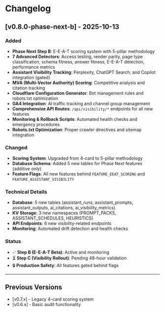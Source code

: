 # Changelog

## [v0.8.0-phase-next-b] - 2025-10-13

### Added
- **Phase Next Step B**: E-E-A-T scoring system with 5-pillar methodology
- **7 Advanced Detectors**: Access testing, render parity, page type classification, schema fitness, answer fitness, E-E-A-T detection, performance metrics
- **Assistant Visibility Tracking**: Perplexity, ChatGPT Search, and Copilot integration (gated)
- **MVA (Multi-Vector Authority) Scoring**: Competitive analysis and citation tracking
- **Cloudflare Configuration Generator**: Bot management rules and robots.txt optimization
- **GA4 Integration**: AI traffic tracking and channel group management
- **Comprehensive API Routes**: `/api/visibility/*` endpoints for all new features
- **Monitoring & Rollback Scripts**: Automated health checks and emergency procedures
- **Robots.txt Optimization**: Proper crawler directives and sitemap integration

### Changed
- **Scoring System**: Upgraded from 4-card to 5-pillar methodology
- **Database Schema**: Added 5 new tables for Phase Next features (additive only)
- **Feature Flags**: All new features behind `FEATURE_EEAT_SCORING` and `FEATURE_ASSISTANT_VISIBILITY`

### Technical Details
- **Database**: 5 new tables (assistant_runs, assistant_prompts, assistant_outputs, ai_citations, ai_visibility_metrics)
- **KV Storage**: 3 new namespaces (PROMPT_PACKS, ASSISTANT_SCHEDULES, HEURISTICS)
- **API Endpoints**: 6 new visibility-related endpoints
- **Monitoring**: Automated drift detection and health checks

### Status
- ✅ **Step B (E-E-A-T Beta)**: Active and monitoring
- ⏳ **Step C (Visibility Rollout)**: Pending 48-hour validation
- 🔒 **Production Safety**: All features gated behind flags

---

## Previous Versions
- [v0.7.x] - Legacy 4-card scoring system
- [v0.6.x] - Basic audit functionality
